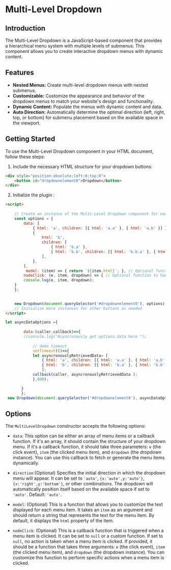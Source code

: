 # Multi-Level Dropdown

## Introduction

The Multi-Level Dropdown is a JavaScript-based component that provides a hierarchical menu system with multiple levels of submenus. This component allows you to create interactive dropdown menus with dynamic content.

## Features

- **Nested Menus:** Create multi-level dropdown menus with nested submenus.
- **Customizable:** Customize the appearance and behavior of the dropdown menus to match your website's design and functionality.
- **Dynamic Content:** Populate the menus with dynamic content and data.
- **Auto Direction:** Automatically determine the optimal direction (left, right, top, or bottom) for submenu placement based on the available space in the viewport.

## Getting Started

To use the Multi-Level Dropdown component in your HTML document, follow these steps:

1. Include the necessary HTML structure for your dropdown buttons:

```html
<div style="position:absolute;left:0;top:0">
    <button id="dropdownelement0">Dropdown</button>
</div>
```
2. Initialize the plugin :

```html 
<script>
 
    // Create an instance of the Multi-Level Dropdown component for each button
    const options = {
        data: [
            { html: 'a', children: [{ html: 'a.a' }, { html: 'a.b' }] },
            {
                html: 'b',
                children: [
                    { html: 'b.a' },
                    { html: 'b.b', children: [{ html: 'b.b.a' }, { html: 'b.b.b' }] },
                ],
            },
        ],
         model: (item) => { return `${item.html}`; }, // Optional function for customizing the text displayed in menu items.
        nodeClick: (e, item, dropdown) => { // Optional function to handle item clicks.
        console.log(e, item, dropdown);
    }
    };
 

    new Dropdown(document.querySelector('#dropdownelement0'), options);
    // Initialize more instances for other buttons as needed
</script>
```

```javascript   
let asyncDataOptions ={
 
        data:(caller,callback)=>{ 
        //console.log("Asyncronously get options.data here "); 
       
            // demo timeout 
            setTimeout(()=>{
            let asyncronouslyRetrievedData= [ 
                { html: 'a', children: [{ html: 'a.a' }, { html: 'a.b' }] },
                { html: 'b', children: [{ html: 'b.a' }, { html: 'b.b' }] }
                ];
            callback(caller, asyncronouslyRetrievedData );
            },800);

       }
       };
 new Dropdown(document.querySelector('#dropdownelement0'), asyncDataOptions);

```
 ## Options

The `MultiLevelDropdown` constructor accepts the following options:
- `data`: This option can be either an array of menu items or a callback function. If it's an array, it should contain the structure of your dropdown menu. If it's a callback function, it should take three parameters: `e` (the click event), `item` (the clicked menu item), and `dropdown` (the dropdown instance). You can use this callback to fetch or generate the menu items dynamically.

- `direction`:(Optional) Specifies the initial direction in which the dropdown menu will appear. It can be set to `'auto'`, `{x:'auto',y:'auto'}`, `{x:'right',y:'bottom'}`, or other combinations. The dropdown will automatically position itself based on the available space if set to `'auto'`. Default: `'auto'`.

- `model`: (Optional) This is a function that allows you to customize the text displayed for each menu item. It takes an `item` as an argument and should return a string that represents the text for the menu item. By default, it displays the `html` property of the item.

- `nodeClick`: (Optional) This is a callback function that is triggered when a menu item is clicked. It can be set to `null` or a custom function. If set to `null`, no action is taken when a menu item is clicked. If provided, it should be a function that takes three arguments: `e` (the click event), `item` (the clicked menu item), and `dropdown` (the dropdown instance). You can customize this function to perform specific actions when a menu item is clicked.



